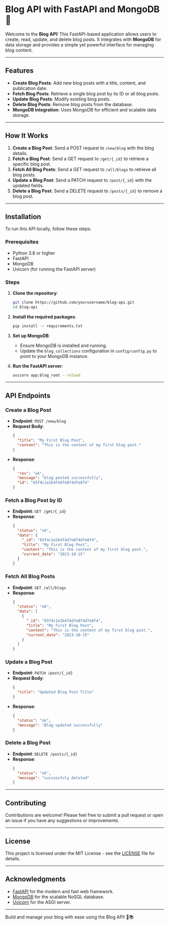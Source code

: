 # Blog API with FastAPI and MongoDB 📝

Welcome to the **Blog API**! This FastAPI-based application allows users to create, read, update, and delete blog posts. It integrates with **MongoDB** for data storage and provides a simple yet powerful interface for managing blog content.

---

## Features

- **Create Blog Posts**: Add new blog posts with a title, content, and publication date.
- **Fetch Blog Posts**: Retrieve a single blog post by its ID or all blog posts.
- **Update Blog Posts**: Modify existing blog posts.
- **Delete Blog Posts**: Remove blog posts from the database.
- **MongoDB Integration**: Uses MongoDB for efficient and scalable data storage.

---

## How It Works

1. **Create a Blog Post**: Send a POST request to `/new/blog` with the blog details.
2. **Fetch a Blog Post**: Send a GET request to `/get/{_id}` to retrieve a specific blog post.
3. **Fetch All Blog Posts**: Send a GET request to `/all/blogs` to retrieve all blog posts.
4. **Update a Blog Post**: Send a PATCH request to `/post/{_id}` with the updated fields.
5. **Delete a Blog Post**: Send a DELETE request to `/posts/{_id}` to remove a blog post.

---

## Installation

To run this API locally, follow these steps:

### Prerequisites

- Python 3.8 or higher
- FastAPI
- MongoDB
- Uvicorn (for running the FastAPI server)

### Steps

1. **Clone the repository**:
   ```bash
   git clone https://github.com/yourusername/blog-api.git
   cd blog-api
   ```

2. **Install the required packages**:
   ```bash
   pip install -r requirements.txt
   ```

3. **Set up MongoDB**:
   - Ensure MongoDB is installed and running.
   - Update the `blog_collections` configuration in `config/config.py` to point to your MongoDB instance.

4. **Run the FastAPI server**:
   ```bash
   uvicorn app:blog_root --reload
   ```

---

## API Endpoints

### Create a Blog Post
- **Endpoint**: `POST /new/blog`
- **Request Body**:
  ```json
  {
    "title": "My First Blog Post",
    "content": "This is the content of my first blog post."
  }
  ```
- **Response**:
  ```json
  {
    "res": "ok",
    "message": "blog posted successfully",
    "id": "65f4c1e2b4f4d7e8f4d7e8f4"
  }
  ```

### Fetch a Blog Post by ID
- **Endpoint**: `GET /get/{_id}`
- **Response**:
  ```json
  {
    "status": "ok",
    "data": {
      "_id": "65f4c1e2b4f4d7e8f4d7e8f4",
      "title": "My First Blog Post",
      "content": "This is the content of my first blog post.",
      "current_date": "2023-10-15"
    }
  }
  ```

### Fetch All Blog Posts
- **Endpoint**: `GET /all/blogs`
- **Response**:
  ```json
  {
    "status": "ok",
    "data": [
      {
        "_id": "65f4c1e2b4f4d7e8f4d7e8f4",
        "title": "My First Blog Post",
        "content": "This is the content of my first blog post.",
        "current_date": "2023-10-15"
      }
    ]
  }
  ```

### Update a Blog Post
- **Endpoint**: `PATCH /post/{_id}`
- **Request Body**:
  ```json
  {
    "title": "Updated Blog Post Title"
  }
  ```
- **Response**:
  ```json
  {
    "status": "ok",
    "message": "Blog updated successfully"
  }
  ```

### Delete a Blog Post
- **Endpoint**: `DELETE /posts/{_id}`
- **Response**:
  ```json
  {
    "status": "ok",
    "message": "successfuly deleted"
  }
  ```

---

## Contributing

Contributions are welcome! Please feel free to submit a pull request or open an issue if you have any suggestions or improvements.

---

## License

This project is licensed under the MIT License - see the [LICENSE](LICENSE) file for details.

---

## Acknowledgments

- [FastAPI](https://fastapi.tiangolo.com/) for the modern and fast web framework.
- [MongoDB](https://www.mongodb.com/) for the scalable NoSQL database.
- [Uvicorn](https://www.uvicorn.org/) for the ASGI server.

---

Build and manage your blog with ease using the Blog API! 🚀📚
